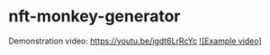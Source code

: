 # nft-monkey-generator
Demonstration video: https://youtu.be/igdt6LrRcYc
[![Example video]](./example.mp4)
